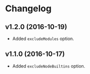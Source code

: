 # Changelog

## v1.2.0 (2016-10-19)

* Added `excludeModules` option.

## v1.1.0 (2016-10-17)

* Added `excludeNodeBuiltins` option.
